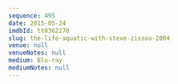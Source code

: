 ```yaml
---
sequence: 495
date: 2015-05-24
imdbId: tt0362270
slug: the-life-aquatic-with-steve-zissou-2004
venue: null
venueNotes: null
medium: Blu-ray
mediumNotes: null
---
```

